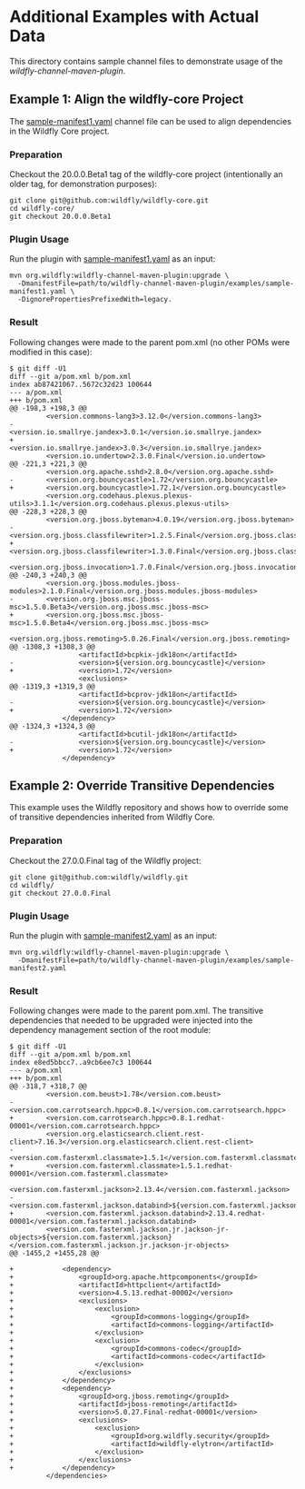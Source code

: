# Additional Examples with Actual Data

This directory contains sample channel files to demonstrate usage of the *wildfly-channel-maven-plugin*.

## Example 1: Align the wildfly-core Project

The [sample-manifest1.yaml](sample-manifest1.yaml) channel file can be used to align dependencies in the 
Wildfly Core project.

### Preparation

Checkout the 20.0.0.Beta1 tag of the wildfly-core project (intentionally an older tag, for demonstration purposes):

```shell
git clone git@github.com:wildfly/wildfly-core.git
cd wildfly-core/
git checkout 20.0.0.Beta1
```

### Plugin Usage

Run the plugin with [sample-manifest1.yaml](sample-manifest1.yaml) as an input:

```shell
mvn org.wildfly:wildfly-channel-maven-plugin:upgrade \
  -DmanifestFile=path/to/wildfly-channel-maven-plugin/examples/sample-manifest1.yaml \
  -DignorePropertiesPrefixedWith=legacy.
```

### Result

Following changes were made to the parent pom.xml (no other POMs were modified in this case):

```shell
$ git diff -U1
diff --git a/pom.xml b/pom.xml
index ab87421067..5672c32d23 100644
--- a/pom.xml
+++ b/pom.xml
@@ -198,3 +198,3 @@
         <version.commons-lang3>3.12.0</version.commons-lang3>
-        <version.io.smallrye.jandex>3.0.1</version.io.smallrye.jandex>
+        <version.io.smallrye.jandex>3.0.3</version.io.smallrye.jandex>
         <version.io.undertow>2.3.0.Final</version.io.undertow>
@@ -221,3 +221,3 @@
         <version.org.apache.sshd>2.8.0</version.org.apache.sshd>
-        <version.org.bouncycastle>1.72</version.org.bouncycastle>
+        <version.org.bouncycastle>1.72.1</version.org.bouncycastle>
         <version.org.codehaus.plexus.plexus-utils>3.1.1</version.org.codehaus.plexus.plexus-utils>
@@ -228,3 +228,3 @@
         <version.org.jboss.byteman>4.0.19</version.org.jboss.byteman>
-        <version.org.jboss.classfilewriter>1.2.5.Final</version.org.jboss.classfilewriter>
+        <version.org.jboss.classfilewriter>1.3.0.Final</version.org.jboss.classfilewriter>
         <version.org.jboss.invocation>1.7.0.Final</version.org.jboss.invocation>
@@ -240,3 +240,3 @@
         <version.org.jboss.modules.jboss-modules>2.1.0.Final</version.org.jboss.modules.jboss-modules>
-        <version.org.jboss.msc.jboss-msc>1.5.0.Beta3</version.org.jboss.msc.jboss-msc>
+        <version.org.jboss.msc.jboss-msc>1.5.0.Beta4</version.org.jboss.msc.jboss-msc>
         <version.org.jboss.remoting>5.0.26.Final</version.org.jboss.remoting>
@@ -1308,3 +1308,3 @@
                 <artifactId>bcpkix-jdk18on</artifactId>
-                <version>${version.org.bouncycastle}</version>
+                <version>1.72</version>
                 <exclusions>
@@ -1319,3 +1319,3 @@
                 <artifactId>bcprov-jdk18on</artifactId>
-                <version>${version.org.bouncycastle}</version>
+                <version>1.72</version>
             </dependency>
@@ -1324,3 +1324,3 @@
                 <artifactId>bcutil-jdk18on</artifactId>
-                <version>${version.org.bouncycastle}</version>
+                <version>1.72</version>
             </dependency>
```

## Example 2: Override Transitive Dependencies

This example uses the Wildfly repository and shows how to override some of transitive dependencies inherited from Wildfly 
Core.

### Preparation

Checkout the 27.0.0.Final tag of the Wildfly project:

```shell
git clone git@github.com:wildfly/wildfly.git
cd wildfly/
git checkout 27.0.0.Final
```

### Plugin Usage

Run the plugin with [sample-manifest2.yaml](sample-manifest2.yaml) as an input:

```shell
mvn org.wildfly:wildfly-channel-maven-plugin:upgrade \
  -DmanifestFile=path/to/wildfly-channel-maven-plugin/examples/sample-manifest2.yaml
```

### Result

Following changes were made to the parent pom.xml. The transitive dependencies that needed to be upgraded were injected into the
dependency management section of the root module:

```shell
$ git diff -U1
diff --git a/pom.xml b/pom.xml
index e8ed5bbcc7..a9cb6ee7c3 100644
--- a/pom.xml
+++ b/pom.xml
@@ -318,7 +318,7 @@
         <version.com.beust>1.78</version.com.beust>
-        <version.com.carrotsearch.hppc>0.8.1</version.com.carrotsearch.hppc>
+        <version.com.carrotsearch.hppc>0.8.1.redhat-00001</version.com.carrotsearch.hppc>
         <version.org.elasticsearch.client.rest-client>7.16.3</version.org.elasticsearch.client.rest-client>
-        <version.com.fasterxml.classmate>1.5.1</version.com.fasterxml.classmate>
+        <version.com.fasterxml.classmate>1.5.1.redhat-00001</version.com.fasterxml.classmate>
         <version.com.fasterxml.jackson>2.13.4</version.com.fasterxml.jackson>
-        <version.com.fasterxml.jackson.databind>${version.com.fasterxml.jackson}.2</version.com.fasterxml.jackson.databind>
+        <version.com.fasterxml.jackson.databind>2.13.4.redhat-00001</version.com.fasterxml.jackson.databind>
         <version.com.fasterxml.jackson.jr.jackson-jr-objects>${version.com.fasterxml.jackson}</version.com.fasterxml.jackson.jr.jackson-jr-objects>
@@ -1455,2 +1455,28 @@
 
+            <dependency>
+                <groupId>org.apache.httpcomponents</groupId>
+                <artifactId>httpclient</artifactId>
+                <version>4.5.13.redhat-00002</version>
+                <exclusions>
+                    <exclusion>
+                        <groupId>commons-logging</groupId>
+                        <artifactId>commons-logging</artifactId>
+                    </exclusion>
+                    <exclusion>
+                        <groupId>commons-codec</groupId>
+                        <artifactId>commons-codec</artifactId>
+                    </exclusion>
+                </exclusions>
+            </dependency>
+            <dependency>
+                <groupId>org.jboss.remoting</groupId>
+                <artifactId>jboss-remoting</artifactId>
+                <version>5.0.27.Final-redhat-00001</version>
+                <exclusions>
+                    <exclusion>
+                        <groupId>org.wildfly.security</groupId>
+                        <artifactId>wildfly-elytron</artifactId>
+                    </exclusion>
+                </exclusions>
+            </dependency>
         </dependencies>
```
